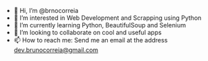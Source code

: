 - 👋 Hi, I’m @brnocorreia
- 👀 I’m interested in Web Development and Scrapping using Python
- 🌱 I’m currently learning Python, BeautifulSoup and Selenium 
- 💞️ I’m looking to collaborate on cool and useful apps
- 📫 How to reach me: Send me an email at the address dev.brunocorreia@gmail.com

<!---
brnocorreia/brnocorreia is a ✨ special ✨ repository because its `README.md` (this file) appears on your GitHub profile.
You can click the Preview link to take a look at your changes.
--->
